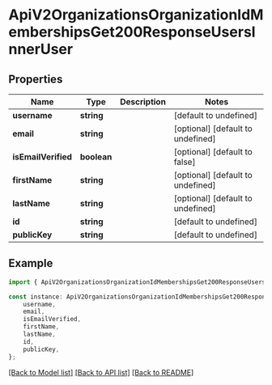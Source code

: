 # ApiV2OrganizationsOrganizationIdMembershipsGet200ResponseUsersInnerUser


## Properties

Name | Type | Description | Notes
------------ | ------------- | ------------- | -------------
**username** | **string** |  | [default to undefined]
**email** | **string** |  | [optional] [default to undefined]
**isEmailVerified** | **boolean** |  | [optional] [default to false]
**firstName** | **string** |  | [optional] [default to undefined]
**lastName** | **string** |  | [optional] [default to undefined]
**id** | **string** |  | [default to undefined]
**publicKey** | **string** |  | [default to undefined]

## Example

```typescript
import { ApiV2OrganizationsOrganizationIdMembershipsGet200ResponseUsersInnerUser } from './api';

const instance: ApiV2OrganizationsOrganizationIdMembershipsGet200ResponseUsersInnerUser = {
    username,
    email,
    isEmailVerified,
    firstName,
    lastName,
    id,
    publicKey,
};
```

[[Back to Model list]](../README.md#documentation-for-models) [[Back to API list]](../README.md#documentation-for-api-endpoints) [[Back to README]](../README.md)
